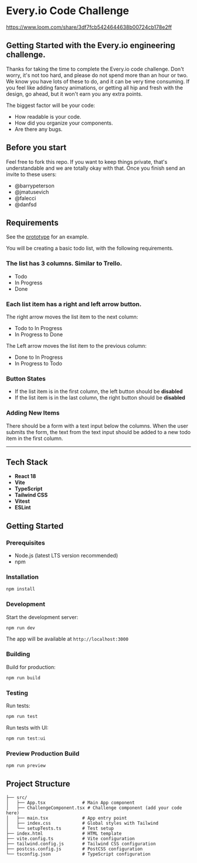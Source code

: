 # Every.io Code Challenge

https://www.loom.com/share/3df7fcb5424644638b00724cb178e2ff

## Getting Started with the Every.io engineering challenge.

Thanks for taking the time to complete the Every.io code challenge. Don't worry, it's not too hard, and please do not spend more than an hour or two. We know you have lots of these to do, and it can be very time consuming. If you feel like adding fancy animations, or getting all hip and fresh with the design, go ahead, but it won't earn you any extra points.

The biggest factor will be your code:

- How readable is your code.
- How did you organize your components.
- Are there any bugs.

## Before you start

Feel free to fork this repo. If you want to keep things private, that's understandable and we are totally okay with that. Once you finish send an invite to these users:

- @barrypeterson
- @jmatusevich
- @falecci
- @danfsd

## Requirements

See the [prototype](https://www.figma.com/proto/kd49ArXbBt0vi1kBSLkmC1/Code-Challenge?node-id=1%3A2&scaling=min-zoom&page-id=0%3A1) for an example.

You will be creating a basic todo list, with the following requirements.

### The list has 3 columns. Similar to Trello.

- Todo
- In Progress
- Done

### Each list item has a right and left arrow button.

The right arrow moves the list item to the next column:

- Todo to In Progress
- In Progress to Done

The Left arrow moves the list item to the previous column:

- Done to In Progress
- In Progress to Todo

### Button States

- If the list item is in the first column, the left button should be **disabled**
- If the list item is in the last column, the right button should be **disabled**

### Adding New Items

There should be a form with a text input below the columns. When the user submits the form, the text from the text input should be added to a new todo item in the first column.

---

## Tech Stack

- **React 18**
- **Vite**
- **TypeScript**
- **Tailwind CSS**
- **Vitest**
- **ESLint**

## Getting Started

### Prerequisites

- Node.js (latest LTS version recommended)
- npm

### Installation

```bash
npm install
```

### Development

Start the development server:

```bash
npm run dev
```

The app will be available at `http://localhost:3000`

### Building

Build for production:

```bash
npm run build
```

### Testing

Run tests:

```bash
npm run test
```

Run tests with UI:

```bash
npm run test:ui
```

### Preview Production Build

```bash
npm run preview
```

## Project Structure

```
├── src/
│   ├── App.tsx              # Main App component
│   ├── ChallengeComponent.tsx # Challenge component (add your code here)
│   ├── main.tsx             # App entry point
│   ├── index.css            # Global styles with Tailwind
│   └── setupTests.ts        # Test setup
├── index.html               # HTML template
├── vite.config.ts           # Vite configuration
├── tailwind.config.js       # Tailwind CSS configuration
├── postcss.config.js        # PostCSS configuration
└── tsconfig.json            # TypeScript configuration
```
